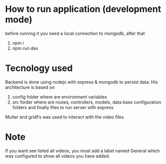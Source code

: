 # How to run application (development mode)

before running it you need a local connection to mongodb, after that

1. npm i
2. npm run dev

# Tecnology used

Backend is done using nodejs with express & mongodb to persist data. His architecture is based on

1. config folder where are environment variables
2. src forder where are routes, controllers, models, data base configuration folders and finally files to run server with express

Multer and gridFs was used to interact with the video files

# Note

If you want see listed all videos, you must add a label named General which was configured to show all videos you have added.
